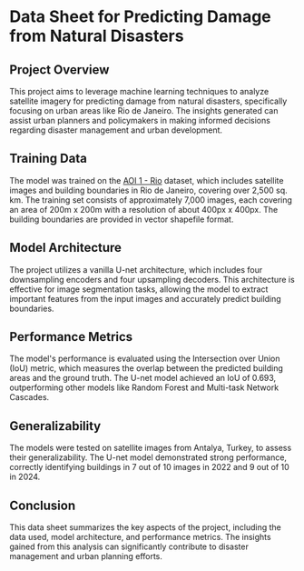 # Data Sheet for Predicting Damage from Natural Disasters

## Project Overview

This project aims to leverage machine learning techniques to analyze satellite imagery for predicting damage from natural disasters, specifically focusing on urban areas like Rio de Janeiro. The insights generated can assist urban planners and policymakers in making informed decisions regarding disaster management and urban development.

## Training Data

The model was trained on the [AOI 1 - Rio](https://spacenet.ai/spacenet-buildings-dataset-v1/) dataset, which includes satellite images and building boundaries in Rio de Janeiro, covering over 2,500 sq. km. The training set consists of approximately 7,000 images, each covering an area of 200m x 200m with a resolution of about 400px x 400px. The building boundaries are provided in vector shapefile format.

## Model Architecture

The project utilizes a vanilla U-net architecture, which includes four downsampling encoders and four upsampling decoders. This architecture is effective for image segmentation tasks, allowing the model to extract important features from the input images and accurately predict building boundaries.

## Performance Metrics

The model's performance is evaluated using the Intersection over Union (IoU) metric, which measures the overlap between the predicted building areas and the ground truth. The U-net model achieved an IoU of 0.693, outperforming other models like Random Forest and Multi-task Network Cascades.

## Generalizability

The models were tested on satellite images from Antalya, Turkey, to assess their generalizability. The U-net model demonstrated strong performance, correctly identifying buildings in 7 out of 10 images in 2022 and 9 out of 10 in 2024.

## Conclusion

This data sheet summarizes the key aspects of the project, including the data used, model architecture, and performance metrics. The insights gained from this analysis can significantly contribute to disaster management and urban planning efforts.

